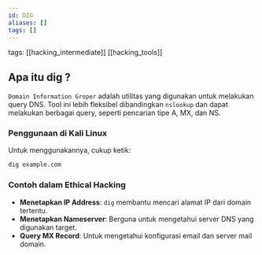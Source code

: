 ```yaml
---
id: DIG
aliases: []
tags: []
---
```


tags: [[hacking_intermediate]] [[hacking_tools]]

## Apa itu dig ?

`Domain Information Groper` adalah utilitas yang digunakan untuk melakukan query DNS. Tool ini lebih fleksibel dibandingkan `nslookup` dan dapat melakukan berbagai query, seperti pencarian tipe A, MX, dan NS.

### Penggunaan di Kali Linux

Untuk menggunakannya, cukup ketik:

```bash
dig example.com
```

### Contoh dalam Ethical Hacking

- **Menetapkan IP Address**: `dig` membantu mencari alamat IP dari domain tertentu.
- **Menetapkan Nameserver**: Berguna untuk mengetahui server DNS yang digunakan target.
- **Query MX Record**: Untuk mengetahui konfigurasi email dan server mail domain.

